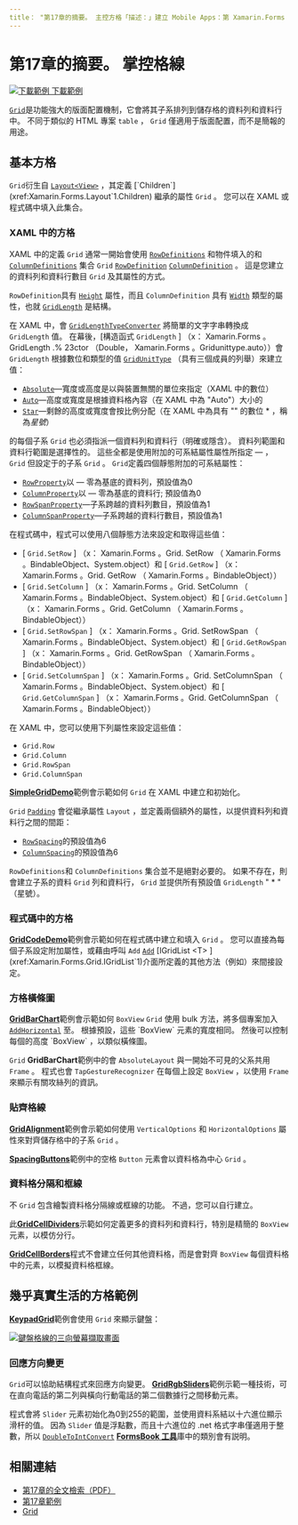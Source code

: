 ```yaml
---
title： "第17章的摘要。 主控方格「描述：」建立 Mobile Apps：第 Xamarin.Forms 17 章的摘要。 主控方格 "ms. 生產： xamarin ms. 技術： xamarin-assetid： 71EDEF9C-4220-4D2E-A235-43F1EC8746C1 author： davidbritch ms-chap： dabritch ms. date： 11/07/2017 no-loc： [ Xamarin.Forms ， Xamarin.Essentials ]
---
```


# <a name="summary-of-chapter-17-mastering-the-grid"></a>第17章的摘要。 掌控格線

[![下載範例 ](~/media/shared/download.png) 下載範例](https://github.com/xamarin/xamarin-forms-book-samples/tree/master/Chapter17)

[`Grid`](xref:Xamarin.Forms.Grid)是功能強大的版面配置機制，它會將其子系排列到儲存格的資料列和資料行中。 不同于類似的 HTML 專案 `table` ， `Grid` 僅適用于版面配置，而不是簡報的用途。

## <a name="the-basic-grid"></a>基本方格

`Grid`衍生自 [`Layout<View>`](xref:Xamarin.Forms.Layout`1) ，其定義 [`Children`](xref:Xamarin.Forms.Layout`1.Children) 繼承的屬性 `Grid` 。 您可以在 XAML 或程式碼中填入此集合。

### <a name="the-grid-in-xaml"></a>XAML 中的方格

XAML 中的定義 `Grid` 通常一開始會使用 [`RowDefinitions`](xref:Xamarin.Forms.Grid.RowDefinitions) 和物件填入的和 [`ColumnDefinitions`](xref:Xamarin.Forms.Grid.ColumnDefinitions) 集合 `Grid` [`RowDefinition`](xref:Xamarin.Forms.RowDefinition) [`ColumnDefinition`](xref:Xamarin.Forms.ColumnDefinition) 。 這是您建立的資料列和資料行數目 `Grid` 及其屬性的方式。

`RowDefinition`具有 [`Height`](xref:Xamarin.Forms.RowDefinition.Height) 屬性，而且 `ColumnDefinition` 具有 [`Width`](xref:Xamarin.Forms.ColumnDefinition.Width) 類型的屬性，也就 [`GridLength`](xref:Xamarin.Forms.GridLength) 是結構。

在 XAML 中，會 [`GridLengthTypeConverter`](xref:Xamarin.Forms.GridLengthTypeConverter) 將簡單的文字字串轉換成 `GridLength` 值。 在幕後，[構造函式 `GridLength` ] （x： Xamarin.Forms 。GridLength .% 23ctor （Double， Xamarin.Forms 。Gridunittype.auto））會 `GridLength` 根據數位和類型的值 [`GridUnitType`](xref:Xamarin.Forms.GridUnitType) （具有三個成員的列舉）來建立值：

- [`Absolute`](xref:Xamarin.Forms.GridUnitType.Absolute)&mdash;寬度或高度是以與裝置無關的單位來指定（XAML 中的數位）
- [`Auto`](xref:Xamarin.Forms.GridUnitType.Auto)&mdash;高度或寬度是根據資料格內容（在 XAML 中為 "Auto"）大小的
- [`Star`](xref:Xamarin.Forms.GridUnitType.Star)&mdash;剩餘的高度或寬度會按比例分配（在 XAML 中為具有 "" 的數位 \* ，稱為*星號*）

的每個子系 `Grid` 也必須指派一個資料列和資料行（明確或隱含）。 資料列範圍和資料行範圍是選擇性的。 這些全都是使用附加的可系結屬性屬性所指定 &mdash; ， `Grid` 但設定于的子系 `Grid` 。 `Grid`定義四個靜態附加的可系結屬性：

- [`RowProperty`](xref:Xamarin.Forms.Grid.RowProperty)以 &mdash; 零為基底的資料列，預設值為0
- [`ColumnProperty`](xref:Xamarin.Forms.Grid.ColumnProperty)以 &mdash; 零為基底的資料行; 預設值為0
- [`RowSpanProperty`](xref:Xamarin.Forms.Grid.RowSpanProperty)&mdash;子系跨越的資料列數目，預設值為1
- [`ColumnSpanProperty`](xref:Xamarin.Forms.Grid.ColumnSpanProperty)&mdash;子系跨越的資料行數目，預設值為1

在程式碼中，程式可以使用八個靜態方法來設定和取得這些值：

- [ `Grid.SetRow` ] （x： Xamarin.Forms 。Grid. SetRow （ Xamarin.Forms 。BindableObject、System.object）和 [ `Grid.GetRow` ] （x： Xamarin.Forms 。Grid. GetRow （ Xamarin.Forms 。BindableObject））
- [ `Grid.SetColumn` ] （x： Xamarin.Forms 。Grid. SetColumn （ Xamarin.Forms 。BindableObject、System.object）和 [ `Grid.GetColumn` ] （x： Xamarin.Forms 。Grid. GetColumn （ Xamarin.Forms 。BindableObject））
- [ `Grid.SetRowSpan` ] （x： Xamarin.Forms 。Grid. SetRowSpan （ Xamarin.Forms 。BindableObject、System.object）和 [ `Grid.GetRowSpan` ] （x： Xamarin.Forms 。Grid. GetRowSpan （ Xamarin.Forms 。BindableObject））
- [ `Grid.SetColumnSpan` ] （x： Xamarin.Forms 。Grid. SetColumnSpan （ Xamarin.Forms 。BindableObject、System.object）和 [ `Grid.GetColumnSpan` ] （x： Xamarin.Forms 。Grid. GetColumnSpan （ Xamarin.Forms 。BindableObject））

在 XAML 中，您可以使用下列屬性來設定這些值：

- `Grid.Row`
- `Grid.Column`
- `Grid.RowSpan`
- `Grid.ColumnSpan`

[**SimpleGridDemo**](https://github.com/xamarin/xamarin-forms-book-samples/tree/master/Chapter17/SimpleGridDemo)範例會示範如何 `Grid` 在 XAML 中建立和初始化。

`Grid` [`Padding`](xref:Xamarin.Forms.Layout.Padding) 會從繼承屬性 `Layout` ，並定義兩個額外的屬性，以提供資料列和資料行之間的間距：

- [`RowSpacing`](xref:Xamarin.Forms.Grid.RowSpacing)的預設值為6
- [`ColumnSpacing`](xref:Xamarin.Forms.Grid.ColumnSpacing)的預設值為6

`RowDefinitions`和 `ColumnDefinitions` 集合並不是絕對必要的。 如果不存在，則會建立子系的資料 `Grid` 列和資料行， `Grid` 並提供所有預設值 `GridLength` " \* " （星號）。

### <a name="the-grid-in-code"></a>程式碼中的方格

[**GridCodeDemo**](https://github.com/xamarin/xamarin-forms-book-samples/tree/master/Chapter17/GridCodeDemo)範例會示範如何在程式碼中建立和填入 `Grid` 。 您可以直接為每個子系設定附加屬性，或藉由呼叫 `Add` [`Add`](xref:Xamarin.Forms.Grid.IGridList`1.Add*) [IGridList <T> ](xref:Xamarin.Forms.Grid.IGridList`1)介面所定義的其他方法（例如）來間接設定。

### <a name="the-grid-bar-chart"></a>方格橫條圖

[**GridBarChart**](https://github.com/xamarin/xamarin-forms-book-samples/tree/master/Chapter17/GridBarChart)範例會示範如何 `BoxView` `Grid` 使用 bulk 方法，將多個專案加入 [`AddHorizontal`](xref:Xamarin.Forms.Grid.IGridList`1.AddHorizontal*) 至。 根據預設，這些 `BoxView` 元素的寬度相同。 然後可以控制每個的高度 `BoxView` ，以類似橫條圖。

`Grid` **GridBarChart**範例中的會 `AbsoluteLayout` 與一開始不可見的父系共用 `Frame` 。 程式也會 `TapGestureRecognizer` 在每個上設定 `BoxView` ，以使用 `Frame` 來顯示有關攻絲列的資訊。

### <a name="alignment-in-the-grid"></a>貼齊格線

[**GridAlignment**](https://github.com/xamarin/xamarin-forms-book-samples/tree/master/Chapter17/GridAlignment)範例會示範如何使用 `VerticalOptions` 和 `HorizontalOptions` 屬性來對齊儲存格中的子系 `Grid` 。

[**SpacingButtons**](https://github.com/xamarin/xamarin-forms-book-samples/tree/master/Chapter17/SpacingButtons)範例中的空格 `Button` 元素會以資料格為中心 `Grid` 。

### <a name="cell-dividers-and-borders"></a>資料格分隔和框線

不 `Grid` 包含繪製資料格分隔線或框線的功能。 不過，您可以自行建立。

此[**GridCellDividers**](https://github.com/xamarin/xamarin-forms-book-samples/tree/master/Chapter17/GridCellDividers)示範如何定義更多的資料列和資料行，特別是精簡的 `BoxView` 元素，以模仿分行。

[**GridCellBorders**](https://github.com/xamarin/xamarin-forms-book-samples/tree/master/Chapter17/GridCellBorders)程式不會建立任何其他資料格，而是會對齊 `BoxView` 每個資料格中的元素，以模擬資料格框線。

## <a name="almost-real-life-grid-examples"></a>幾乎真實生活的方格範例

[**KeypadGrid**](https://github.com/xamarin/xamarin-forms-book-samples/tree/master/Chapter17/KeypadGrid)範例會使用 `Grid` 來顯示鍵盤：

[![鍵盤格線的三向螢幕擷取畫面](images/ch17fg12-small.png "鍵盤方格")](images/ch17fg12-large.png#lightbox "鍵盤方格")

### <a name="responding-to-orientation-changes"></a>回應方向變更

`Grid`可以協助結構程式來回應方向變更。 [**GridRgbSliders**](https://github.com/xamarin/xamarin-forms-book-samples/tree/master/Chapter17/GridRgbSliders)範例示範一種技術，可在直向電話的第二列與橫向行動電話的第二個數據行之間移動元素。

程式會將 `Slider` 元素初始化為0到255的範圍，並使用資料系結以十六進位顯示滑杆的值。 因為 `Slider` 值是浮點數，而且十六進位的 .net 格式字串僅適用于整數，所以 [`DoubleToIntConvert`](https://github.com/xamarin/xamarin-forms-book-samples/blob/master/Libraries/Xamarin.FormsBook.Toolkit/Xamarin.FormsBook.Toolkit/DoubleToIntConverter.cs) [**FormsBook 工具**](https://github.com/xamarin/xamarin-forms-book-samples/tree/master/Libraries/Xamarin.FormsBook.Toolkit)庫中的類別會有説明。

## <a name="related-links"></a>相關連結

- [第17章的全文檢索（PDF）](https://download.xamarin.com/developer/xamarin-forms-book/XamarinFormsBook-Ch17-Apr2016.pdf)
- [第17章範例](https://github.com/xamarin/xamarin-forms-book-samples/tree/master/Chapter17)
- [Grid](~/xamarin-forms/user-interface/layouts/grid.md)
